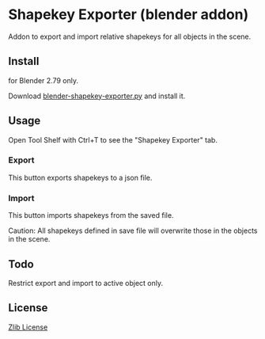 # Shapekey Exporter (blender addon)

Addon to export and import relative shapekeys for all objects in the scene.

## Install

for Blender 2.79 only.

Download [blender-shapekey-exporter.py](https://raw.githubusercontent.com/BlenderNewbie2020/blender-shapekey-exporter/master/blender-shapekey-exporter.py) and install it.

## Usage

Open Tool Shelf with Ctrl+T to see the "Shapekey Exporter" tab.

### Export

This button exports shapekeys to a json file.

### Import

This button imports shapekeys from the saved file.

Caution: All shapekeys defined in save file will overwrite those in the objects in the scene.

## Todo

Restrict export and import to active object only.

## License

[Zlib License](LICENSE)
